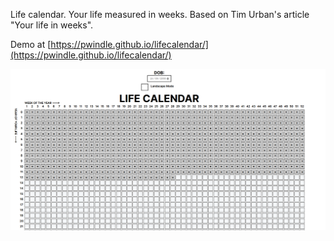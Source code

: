 Life calendar. Your life measured in weeks. Based on Tim Urban's article "Your life in weeks".

Demo at [https://pwindle.github.io/lifecalendar/](https://pwindle.github.io/lifecalendar/)

![Life calendar](screenshot.png?raw=true)